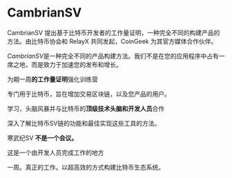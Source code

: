 # 

# CambrianSV

CambrianSV 提出基于比特币开发者的工作量证明，一种完全不同的构建产品的方法。由比特币协会和 RelayX 共同发起，CoinGeek 为其官方媒体合作伙伴。

*‎CambrianSV‎*‎是一种完全不同的产品构建方法。我们不是在您的应用程序中占有一席之地，而是致力于加速您的发布和增长。‎



为期一周**的工作量证明**强化训练营

专门用于比特币，旨在增加交易区块链，以及您产品的用户。



学习，头脑风暴并与比特币的**顶级技术头脑和开发人员**合作

深入了解比特币SV链的功能和最佳实现这些工具的方法。



寒武纪SV **不是一个会议。**

这是一个由开发人员完成工作的地方

一周。真正的工作。以超高效的方式构建比特币生态系统。

